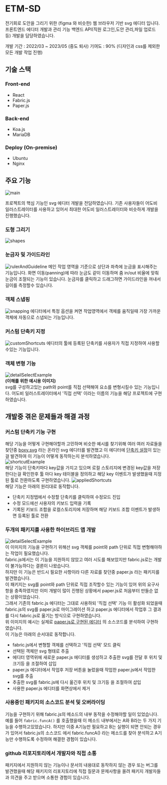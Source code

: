 # ETM-SD
전기회로 도안을 그리기 위한 (figma 와 비슷한) 웹 브라우저 기반 svg 에디터 입니다.
프론트엔드 에디터 개발과 관리 기능 백엔드 API(직원 로그인,도안 관리,파일 업로드 등) 개발을 담당하였습니다.

개발 기간 : 2022/03 ~ 2023/05 (중도 퇴사)
기여도 : 90% (디자인과 css를 제외한 모든 개발 작업 진행)

## 기술 스택
### Front-end
* React
* Fabric.js
* Paper.js

### Back-end
* Koa.js
* MariaDB

### Deploy (On-premise)
* Ubuntu
* Nginx

## 주요 기능


![main](https://github.com/pizza7311/portfolio/blob/main/2022/etm-sd/images/main.png)

프로젝트의 핵심 기능인 svg 에디터 개발을 전담하였습니다. 기존 사용자들이 어도비 일러스트레이터를 사용하고 있어서 최대한 어도비 일러스트레이터와 비슷하게 개발을 진행했습니다.

### 도형 그리기
![shapes](https://github.com/pizza7311/portfolio/blob/main/2022/etm-sd/images/shapes.gif)

### 눈금자 및 가이드라인
![rulerAndGuideline](https://github.com/pizza7311/portfolio/blob/main/2022/etm-sd/images/ruler-guideLine.gif)
메인 작업 영역을 기준으로 상단과 좌측에 눈금을 표시해주는 기능입니다. 화면 이동(panning)에 따라 눈금도 같이 이동하며 줌 in/out 비율에 맞춰 눈금이 조절되는 기능이 있습니다.
눈금자를 클릭하고 드래그하면 가이드라인을 꺼내서 길이를 측정할수 있습니다.

### 객체 스냅핑
![snapping](https://github.com/pizza7311/portfolio/blob/main/2022/etm-sd/images/snapping.gif)
에디터에서 특정 옵션을 켜면 작업영역에서 객체를 움직일때 가장 가까운 객체에 자동으로 스냅되는 기능입니다.

### 커스텀 단축키 지정
![customShortcuts](https://github.com/pizza7311/portfolio/blob/main/2022/etm-sd/images/shortCuts.gif)
에디터의 툴에 등록된 단축키를 사용자가 직접 지정하여 사용할수있는 기능입니다.

### 객체 변형 기능
![detailSelectExample](https://github.com/pizza7311/portfolio/blob/main/2022/etm-sd/images/detailSelectExample.webp)  
**(이해를 위한 예시용 이미지)**  
svg를 구성하고있는 path와 point를 직접 선택해여 요소를 변형시킬수 있는 기능입니다. 어도비 일러스트레이터에서 '직접 선택' 이라는 이름의 기능을 해당 프로젝트에 구현하였습니다.
  
  
## 개발중 겪은 문제들과 해결 과정

### 커스텀 단축키 기능 구현
해당 기능을 어떻게 구현해야할까 고민하며 비슷한 예시를 찾기위해 여러 여러 자료들을 찾던중 [boxy.svg](https://boxy-svg.com/app) 라는 온라인 svg 에디터를 발견했고 이 에디터에 [단축키 설정](https://boxy-svg.com/app?dialog=settings%E2%86%92keyboard)이 있는걸 발견하여 이 기능이 어떻게 동작하는지 분석하였습니다.  
![shortcutExample](https://github.com/pizza7311/portfolio/blob/main/2022/etm-sd/images/customShortcutExample.png)  
해당 기능이 단축키마다 key값을 가지고 있으며 로컬 스토리지에 변경된 key값을 저장한다는걸 확인한후 툴 마다 key 테이블을 정의하고 해당 key 이벤트가 발생했을때 지정된 툴로 전환하도록 구현하였습니다.
![appliedShortcuts](https://github.com/pizza7311/portfolio/blob/main/2022/etm-sd/images/appliedShortcuts.png)  
해당 기능은 아래의 원리대로 동작합니다.
* 단축키 지정탭에서 수정할 단축키를 클릭하여 수정모드 진입
* 수정 모드에선 사용자의 키보드 입력을 기록
* 기록된 키보드 조합을 로컬스토리지에 저장하며 해당 키보드 조합 이벤트가 발생하면 등록된 툴로 전환
  
  
### 두개의 패키지를 사용한 하이브리드 앱 개발
![detailSelectExample](https://github.com/pizza7311/portfolio/blob/main/2022/etm-sd/images/detailSelectExample.webp)  
이 이미지의 기능을 구현하기 위해선 svg 객체를 point와 path 단위로 직접 변형해야하는 작업이 필요했습니다.  
fabric.js에서는 이 기능을 지원하지 않았고 여러 시도를 해보았지만 fabric.js로는 개발이 불가능하다는 결론이 나왔습니다.  
하지만 이 기능은 반드시 필요한 사항이라 다른 자료를 찾던중 paper.js 라는 패키지를 발견했습니다.  
이 패키지는 svg를 point와 path 단위로 직접 조작할수 있는 기능이 있어 위의 요구사항을 충족하였지만 이미 개발이 많이 진행된 상황에서 paper.js로 처음부터 만들순 없는 상황이었습니다.  
그래서 기존의 fabric.js 에디터는 그대로 사용하되 '직접 선택' 기능 이 활성화 되었을때 fabric.js의 svg를 paper.js로 마이그레이션 하고 paper.js 에디터에서 작업후 그 결과를 다시 fabric.js로 옮기는 방식으로 구현하였습니다.  
위 이미지의 예시는 실제로 [paper.js로 구현된 에디터](https://w00dn.github.io/papergrapher/) 의 소스코드를 분석하여 구현하였습니다.  
이 기능은 아래의 순서대로 동작합니다.
* fabric.js에서 변형할 객체를 선택하고 '직접 선택' 모드 클릭
* 선택된 객체만 svg 형태로 추출
* 에디터 영역위에 새로운 paper.js 에디터를 생성하고 추출한 svg를 전달 후 위치 및 크기등 을 조절하여 삽입
* paper.js 에디터에서 작업후 저장 버튼을 눌렀을때 작업한 paper.js에서 작업한 svg를 추출
* 추출한 svg를 fabric.js에 다시 옮긴후 위치 및 크기등 을 조절하여 삽입
* 사용한 paper.js 에디터를 화면상에서 제거
  
### 사용중인 패키지의 소스코드 분석 및 오버라이딩
기능을 구현하기 위해 fabric.js의 메소드의 내부 동작을 수정해야할 일이 있었습니다. 예를 들어 `fabric.funcA()` 를 호출했을때 이 메소드 내부에서는 A와 B라는 두 가지 기능을 수행하고있었습니다.
하지만 이중 A기능만 필요하고 B는 실행이 되면 안되는 경우가 있어서 fabric.js의 소스코드 에서 fabric.funcA() 라는 메소드를 찾아 분석하고 A기능만 수행하도록 수정하여 해결한 경험이 있습니다.

### github 리포지토리에서 개발자와 직접 소통
패키지에서 지원하지 않는 기능이나 문서의 내용대로 동작하지 않는 경우 또는 버그를 발견했을때 해당 패키지의 리포지토리에 직접 질문과 문제사항을 올려 패키지 개발자들과 의견을 주고 받으며 소통한 경험이 있습니다.
